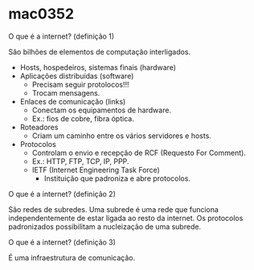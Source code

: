 # mac0352

O que é a internet? (definição 1)

Sâo bilhões de elementos de computação interligados.
- Hosts, hospedeiros, sistemas finais (hardware)
- Aplicações distribuídas (software)
  - Precisam seguir protolocos!!!
  - Trocam mensagens.
- Enlaces de comunicação (links)
  - Conectam os equipamentos de hardware.
  - Ex.: fios de cobre, fibra óptica.
- Roteadores
  - Criam um caminho entre os vários servidores e hosts.
- Protocolos
  - Controlam o envio e recepção de RCF (Requesto For Comment).
  - Ex.: HTTP, FTP, TCP, IP, PPP.
  - IETF (Internet Engineering Task Force)
    - Instituição que padroniza e abre protocolos.

O que é a internet? (definição 2)

São redes de subredes.
Uma subrede é uma rede que funciona independentemente de estar ligada ao resto da internet.
Os protocolos padronizados possibilitam a nucleização de uma subrede.

O que é a internet? (definição 3)

É uma infraestrutura de comunicação.